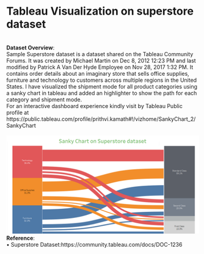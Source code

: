 # Tableau Visualization on superstore dataset
</br  >
<b>Dataset Overview</b>: </br  >
Sample Superstore dataset is a dataset shared on the Tableau Community Forums. It was created by Michael Martin on Dec 8, 2012 12:23 PM and last modified by Patrick A Van Der Hyde Employee on Nov 28, 2017 1:32 PM. It contains order details about an imaginary store that sells office supplies, furniture and technology to customers across multiple regions in the United States. I have visualized the shipment mode for all product categories using a sanky chart in tableau and added an highlighter to show the path for each category and shipment mode. </br >
For an interactive dashboard experience kindly visit by Tableau Public profile at https://public.tableau.com/profile/prithvi.kamath#!/vizhome/SankyChart_2/SankyChart </br >
</br >
<img src='https://github.com/PrithviKamath/Data-Visualizations/blob/master/Sanky%20Chart%20with%20Tableau/Images/Sanky%20Chart.png'></img>
</br >
<b>Reference</b>:</br  >
•	Superstore Dataset:https://community.tableau.com/docs/DOC-1236</br  >
